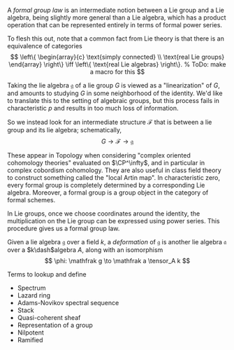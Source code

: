 A *formal group law* is an intermediate notion between a Lie group and a Lie algebra, being slightly more general than a Lie algebra, which has a product operation that can be represented entirely in terms of formal power series.

To flesh this out, note that a common fact from Lie theory is that there is an equivalence of categories
$$
\left\{ \begin{array}{c} \text{simply connected} \\ \text{real Lie groups} \end{array} \right\} \iff \left\{ \text{real Lie algebras} \right\}.
% ToDo: make a macro for this
$$

Taking the lie algebra $\mathfrak g$ of a lie group $G$ is viewed as a "linearization" of $G$, and amounts to studying $G$ in some neighborhood of the identity. We'd like to translate this to the setting of algebraic groups, but this process fails in characteristic $p$ and results in too much loss of information.

So we instead look for an intermediate structure $\mathcal F$ that is between a lie group and its lie algebra; schematically,
$$
G \to \mathcal F \to \mathfrak g
$$

These appear in Topology when considering "complex oriented cohomology theories" evaluated on $\CP^\infty$, and in particular in complex cobordism cohomology. They are also useful in class field theory to construct something called the "local Artin map". In characteristic zero, every formal group is completely determined by a corresponding Lie algebra. Moreover, a formal group is a group object in the category of formal schemes.

In Lie groups, once we choose coordinates around the identity, the multiplication on the Lie group can be expressed using power series. This procedure gives us a formal group law. 

Given a lie algebra $\mathfrak g$ over a field $k$, a *deformation* of $\mathfrak g$ is another lie algebra $\mathfrak a$ over a $k\dash$algebra $A$, along with an isomorphism
$$
\phi: \mathfrak g \to \mathfrak a \tensor_A k
$$

Terms to lookup and define

- Spectrum
- Lazard ring
- Adams-Novikov spectral sequence
- Stack
- Quasi-coherent sheaf
- Representation of a group
- Nilpotent
- Ramified